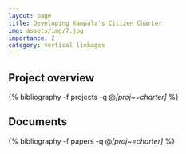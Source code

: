 ```yaml
---
layout: page
title: Developing Kampala's Citizen Charter
img: assets/img/7.jpg
importance: 2
category: vertical linkages
---
```


## Project overview

<div class="publications">

  {% bibliography -f projects -q @*[proj~=charter]* %}

</div>

## Documents

<div class="publications">

  {% bibliography -f papers -q @*[proj~=charter]* %}

</div>
